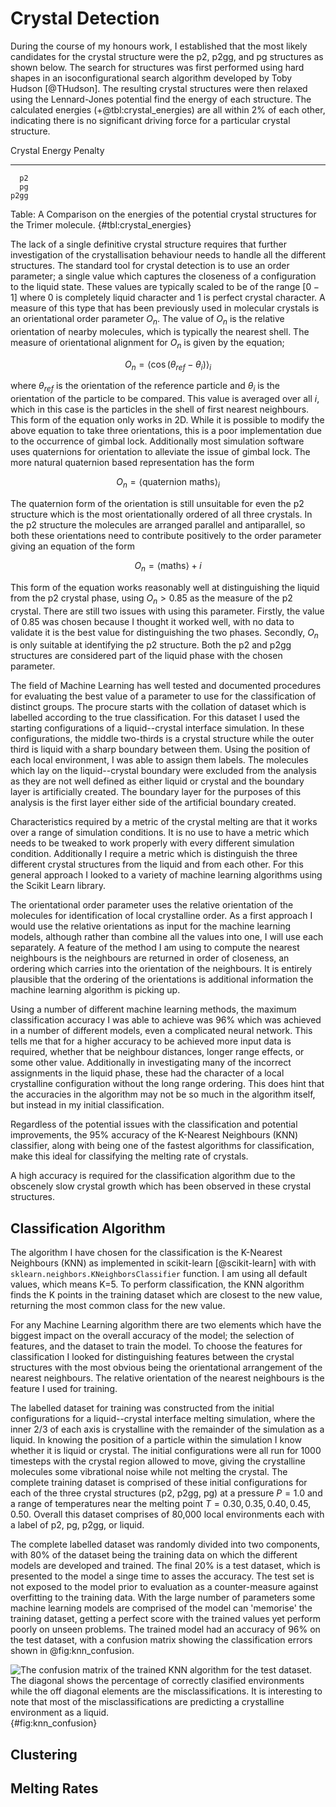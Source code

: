 # Crystal Detection

During the course of my honours work, I established that the most likely candidates for the crystal
structure were the p2, p2gg, and pg structures as shown below. The search for structures was first
performed using hard shapes in an isoconfigurational search algorithm developed by Toby Hudson
[@THudson]. The resulting crystal structures were then relaxed using the Lennard-Jones potential
find the energy of each structure. The calculated energies (+@tbl:crystal_energies) are all within
2% of each other, indicating there is no significant driving force for a particular crystal
structure.

 Crystal   Energy   Penalty
--------  -------  --------
      p2
      pg
    p2gg

Table: A Comparison on the energies of the potential crystal structures for the Trimer molecule.
{#tbl:crystal_energies}

The lack of a single definitive crystal structure requires that further investigation of the
crystallisation behaviour needs to handle all the different structures. The standard tool for
crystal detection is to use an order parameter; a single value which captures the closeness of a
configuration to the liquid state. These values are typically scaled to be of the range $[0-1]$
where 0 is completely liquid character and 1 is perfect crystal character. A measure of this type
that has been previously used in molecular crystals is an orientational order parameter $O_n$. The
value of $O_n$ is the relative orientation of nearby molecules, which is typically the nearest
shell. The measure of orientational alignment for $O_n$ is given by the equation;

$$ O_n = \langle \cos(\theta_{ref} - \theta_i) \rangle_i $$

where $\theta_{ref}$ is the orientation of the reference particle and $\theta_i$ is the orientation
of the particle to be compared. This value is averaged over all $i$, which in this case is the
particles in the shell of first nearest neighbours. This form of the equation only works in 2D.
While it is possible to modify the above equation to take three orientations, this is a poor
implementation due to the occurrence of gimbal lock. Additionally most simulation software uses
quaternions for orientation to alleviate the issue of gimbal lock. The more natural quaternion based
representation has the form

$$ O_n = \langle \text{quaternion maths} \rangle_i $$

The quaternion form of the orientation is still unsuitable for even the p2 structure which is the
most orientationally ordered of all three crystals. In the p2 structure the molecules are arranged
parallel and antiparallel, so both these orientations need to contribute positively to the order
parameter giving an equation of the form

$$ O_n = \langle \text{maths} \rangle+i $$


This form of the equation works reasonably well at distinguishing the liquid from the p2 crystal
phase, using $O_n > 0.85$ as the measure of the p2 crystal. There are still two issues with using
this parameter. Firstly, the value of
0.85 was chosen because I thought it worked well, with no data to validate it is the best value for
  distinguishing the two phases. Secondly, $O_n$ is only suitable at identifying the p2 structure.
  Both the p2 and p2gg structures are considered part of the liquid phase with the chosen parameter.

The field of Machine Learning has well tested and documented procedures for evaluating the best
value of a parameter to use for the classification of distinct groups. The procure starts with the
collation of dataset which is labelled according to the true classification. For this dataset I used
the starting configurations of a liquid--crystal interface simulation. In these configurations, the
middle two-thirds is a crystal structure while the outer third is liquid with a sharp boundary
between them. Using the position of each local environment, I was able to assign them labels. The
molecules which lay on the liquid--crystal boundary were excluded from the analysis as they are not
well defined as either liquid or crystal and the boundary layer is artificially created. The
boundary layer for the purposes of this analysis is the first layer either side of the artificial
boundary created.

Characteristics required by a metric of the crystal melting are that it works over a range of
simulation conditions. It is no use to have a metric which needs to be tweaked to work properly with
every different simulation condition. Additionally I require a metric which is distinguish the three
different crystal structures from the liquid and from each other. For this general approach I looked
to a variety of machine learning algorithms using the Scikit Learn library.

The orientational order parameter uses the relative orientation of the molecules for identification
of local crystalline order. As a first approach I would use the relative orientations as input for
the machine learning models, although rather than combine all the values into one, I will use each
separately. A feature of the method I am using to compute the nearest neighbours is the neighbours
are returned in order of closeness, an ordering which carries into the orientation of the
neighbours. It is entirely plausible that the ordering of the orientations is additional information
the machine learning algorithm is picking up.

Using a number of different machine learning methods, the maximum classification accuracy I was able
to achieve was 96% which was achieved in a number of different models, even a complicated neural
network. This tells me that for a higher accuracy to be achieved more input data is required,
whether that be neighbour distances, longer range effects, or some other value. Additionally in
investigating many of the incorrect assignments in the liquid phase, these had the character of a
local crystalline configuration without the long range ordering. This does hint that the accuracies
in the algorithm may not be so much in the algorithm itself, but instead in my initial
classification.

Regardless of the potential issues with the classification and potential improvements, the 95%
accuracy of the K-Nearest Neighbours (KNN) classifier, along with being one of the fastest
algorithms for classification, make this ideal for classifying the melting rate of crystals.

A high accuracy is required for the classification algorithm due to the obscenely slow crystal
growth which has been observed in these crystal structures.

## Classification Algorithm

The algorithm I have chosen for the classification is the K-Nearest Neighbours (KNN) as
implemented in scikit-learn [@scikit-learn] with with `sklearn.neighbors.KNeighborsClassifier`
function. I am using all default values, which means K=5. To perform classification, the KNN
algorithm finds the K points in the training dataset which are closest to the new value, returning
the most common class for the new value.

For any Machine Learning algorithm there are two elements which have the biggest impact on the
overall accuracy of the model; the selection of features, and the dataset to train the model. To
choose the features for classification I looked for distinguishing features between the crystal
structures with the most obvious being the orientational arrangement of the nearest neighbours.
The relative orientation of the nearest neighbours is the feature I used for training. 

The labelled dataset for training was constructed from the initial configurations for a
liquid--crystal interface melting simulation, where the inner 2/3 of each axis is crystalline with
the remainder of the simulation as a liquid. In knowing the position of a particle within the
simulation I know whether it is liquid or crystal. The initial configurations were all run for
1000 timesteps with the crystal region allowed to move, giving the crystalline molecules some
vibrational noise while not melting the crystal. The complete training dataset is comprised of
these initial configurations for each of the three crystal structures (p2, p2gg, pg) at a pressure
$P=1.0$ and a range of temperatures near the melting point $T = 0.30, 0.35, 0.40, 0.45, 0.50$.
Overall this dataset comprises of 80,000 local environments each with a label of p2, pg, p2gg, or
liquid.

The complete labelled dataset was randomly divided into two components, with 80% of the dataset
being the training data on which the different models are developed and trained. The final 20% is
a test dataset, which is presented to the model a singe time to asses the accuracy. The test set
is not exposed to the model prior to evaluation as a counter-measure against overfitting to the
training data. With the large number of parameters some machine learning models are comprised of
the model can 'memorise' the training dataset, getting a perfect score with the trained values
yet perform poorly on unseen problems. The trained model had an accuracy of 96% on the test
dataset, with a confusion matrix showing the classification errors shown in @fig:knn_confusion.

![The confusion matrix of the trained KNN algorithm for the test dataset. The diagonal shows the
percentage of correctly clasified environments while the off diagonal elements are the
misclassifications. It is interesting to note that most of the misclassifications are predicting a
crystalline environment as a liquid.](figures/knn_confusion_matrix.png){#fig:knn_confusion}



## Clustering



## Melting Rates



